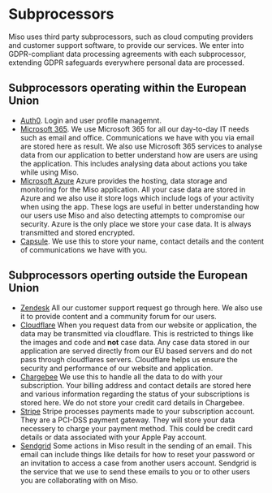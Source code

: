 Subprocessors
=============

Miso uses third party subprocessors, such as cloud computing providers and
customer support software, to provide our services. We enter into
GDPR-compliant data processing agreements with each subprocessor, extending
GDPR safeguards everywhere personal data are processed.

Subprocessors operating within the European Union
-------------------------------------------------

*   [Auth0](https://auth0.com). Login and user profile managemnt.
*   [Microsoft 365](https://microsoft.com). We use Microsoft 365 for all our
    day-to-day IT needs such as email and office. Communications we have with
    you via email are stored here as result. We also use Microsoft 365 services
    to analyse data from our application to better understand how are users are
    using the application. This includes analysing data about actions you take
    while using Miso. 
*   [Microsoft Azure](https://azure.microsoft.com) Azure provides the hosting,
    data storage and monitoring for the Miso application. All your case data are
    stored in Azure and we also use it store logs which include logs of your
    activity when using the app. These logs are useful in better understanding
    how our users use Miso and also detecting attempts to compromise our
    security. Azure is the only place we store your case data. It is always
    transmitted and stored encrypted.
*   [Capsule](https://capsulecrm.com/). We use this to store your name, contact
    details and the content of communications we have with you.

Subprocessors operting outside the European Union
-------------------------------------------------

*   [Zendesk](https://zendesk.com) All our customer support request go through
    here. We also use it to provide content and a community forum for our
    users.
*   [Cloudflare](https://cloudflare.com) When you request data from our website
    or application, the data may be transmitted via cloudflare. This is
    restricted to things like the images and code and **not** case data. Any
    case data stored in our application are served directly from our EU based
    servers and do not pass through cloudflares servers. Cloudflare helps us
    ensure the security and performance of our website and application.
*   [Chargebee](https://www.chargebee.com) We use this to handle all the data
    to do with your subscription. Your billing address and contact details are
    stored here and various information regarding the status of your
    subscriptions is stored here. We do not store your credit card details in
    Chargebee.
*   [Stripe](https://stripe.com) Stripe processes payments made to your
    subscription account. They are a PCI-DSS payment gateway. They will store
    your data necessery to charge your payment method. This could be credit
    card details or data associated with your Apple Pay account.
*   [Sendgrid](https://sendgrid.com) Some actions in Miso result in the sending
    of an email. This email can include things like details for how to reset
    your password or an invitation to access a case from another users account.
    Sendgrid is the service that we use to send these emails to you or to other
    users you are collaborating with on Miso.

